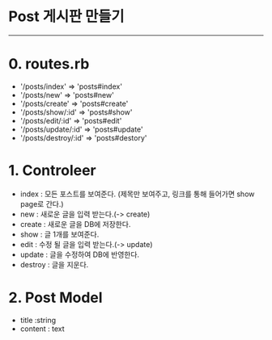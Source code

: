 # Post 게시판 만들기
---
# 0. routes.rb
  - '/posts/index' => 'posts#index'
  - '/posts/new' => 'posts#new'
  - '/posts/create' => 'posts#create'
  - '/posts/show/:id' => 'posts#show'
  - '/posts/edit/:id' => 'posts#edit'
  - '/posts/update/:id' => 'posts#update'
  - '/posts/destroy/:id' => 'posts#destory'

# 1. Controleer
  - index : 모든 포스트를 보여준다. (제목만 보여주고, 링크를 통해 들어가면 show page로 간다.)
  - new : 새로운 글을 입력 받는다.(-> create)
  - create : 새로운 글을 DB에 저장한다.
  - show : 글 1개를 보여준다.
  - edit : 수정 될 글을 입력 받는다.(-> update)
  - update : 글을 수정하여 DB에 반영한다.
  - destroy : 글을 지운다.

# 2. Post Model
  - title :string
  - content : text
